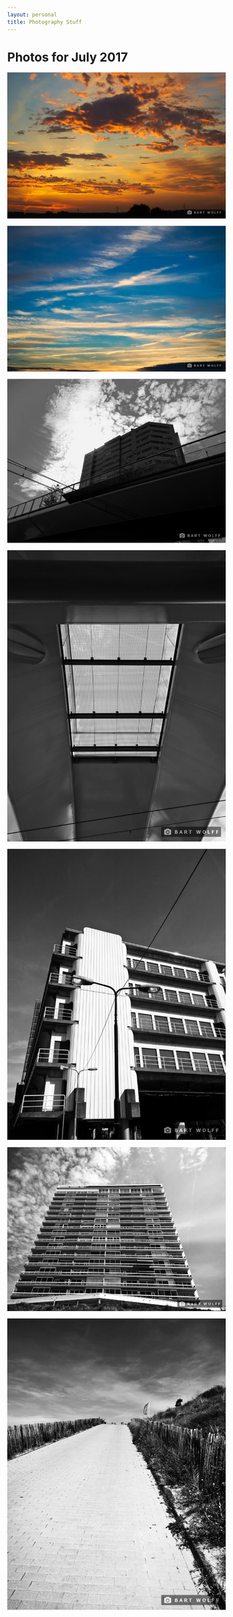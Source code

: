 ```yaml
---
layout: personal
title: Photography Stuff
---
```


# Photos for July 2017

![](/assets/img/photo/2017-07/DSC_0311.jpg)

![](/assets/img/photo/2017-07/DSC_0314.jpg)

![](/assets/img/photo/2017-07/WP_20170718_10_14_26_Pro.jpg)

![](/assets/img/photo/2017-07/WP_20170718_10_17_11_Pro.jpg)

![](/assets/img/photo/2017-07/WP_20170718_10_17_52_Pro.jpg)

![](/assets/img/photo/2017-07/WP_20170718_15_25_25_Pro.jpg)

![](/assets/img/photo/2017-07/WP_20170718_15_25_42_Pro.jpg)
